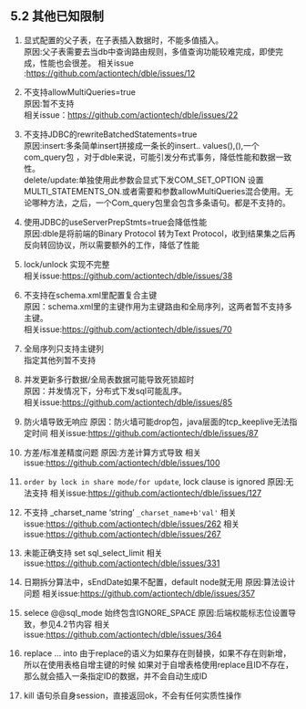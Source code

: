 ## 5.2 其他已知限制

1. 显式配置的父子表，在子表插入数据时，不能多值插入。  
原因:父子表需要去当db中查询路由规则，多值查询功能较难完成，即使完成，性能也会很差。
相关issue :https://github.com/actiontech/dble/issues/12  

2. 不支持allowMultiQueries=true  
原因:暂不支持  
相关issue：https://github.com/actiontech/dble/issues/22  

3. 不支持JDBC的rewriteBatchedStatements=true  
原因:insert:多条简单insert拼接成一条长的insert.. values(),(),一个com\_query包 ，对于dble来说，可能引发分布式事务，降低性能和数据一致性。  
delete/update:单独使用此参数会显式下发COM\_SET\_OPTION 设置MULTI\_STATEMENTS\_ON.或者需要和参数allowMultiQueries混合使用。无论哪种方法，之后，一个Com_query包里会包含多条语句。都是不支持的。 
4. 使用JDBC的useServerPrepStmts=true会降低性能  
原因:dble是将前端的Binary Protocol 转为Text Protocol，收到结果集之后再反向转回协议，所以需要额外的工作，降低了性能
5. lock/unlock 实现不完整  
相关issue:https://github.com/actiontech/dble/issues/38  
6. 不支持在schema.xml里配置复合主键  
原因：schema.xml里的主键作用为主键路由和全局序列，这两者暂不支持多主键。  
相关issue:https://github.com/actiontech/dble/issues/70  
7. 全局序列只支持主键列  
指定其他列暂不支持  
8. 并发更新多行数据/全局表数据可能导致死锁超时  
原因：并发情况下，分布式下发sql可能乱序。  
相关issue:https://github.com/actiontech/dble/issues/85
9. 防火墙导致无响应
原因：防火墙可能drop包，java层面的tcp_keeplive无法指定时间
相关issue:https://github.com/actiontech/dble/issues/87
10. 方差/标准差精度问题
原因:方差计算方式导致
相关issue:https://github.com/actiontech/dble/issues/100
11. `order by lock in share mode/for update`, lock clause is ignored
原因:无法支持
相关issue:https://github.com/actiontech/dble/issues/127
12. 不支持 _charset_name ‘string’   `_charset_name+b'val'`
相关issue:https://github.com/actiontech/dble/issues/262
相关issue:https://github.com/actiontech/dble/issues/267

13. 未能正确支持 set sql_select_limit 
相关issue:https://github.com/actiontech/dble/issues/331

14. 日期拆分算法中，sEndDate如果不配置，default node就无用
原因:算法设计问题
相关issue:https://github.com/actiontech/dble/issues/357

15. selece @@sql_mode 始终包含IGNORE_SPACE
原因:后端权能标志位设置导致，参见4.2节内容
相关issue:https://github.com/actiontech/dble/issues/364 
16. replace ... into 
由于replace的语义为如果存在则替换，如果不存在则新增，所以在使用表格自增主键的时候
如果对于自增表格使用replace且ID不存在，那么就会插入一条指定ID的数据，并不会自动生成ID

17. kill 语句杀自身session，直接返回ok，不会有任何实质性操作
